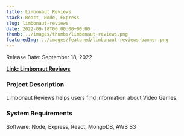 ```yaml
---
title: Limbonaut Reviews
stack: React, Node, Express
slug: limbonaut-reviews
date: 2022-09-18T00:00:00+00:00
thumb: ../images/thumbs/limbonaut-reviews.png
featuredImg: ../images/featured/limbonaut-reviews-banner.png
---
```


Release Date: September 18, 2022

[**Link: Limbonaut Reviews**](https://limbonaut-reviews.herokuapp.com/)

### Project Description

Limbonaut Reviews helps users find information about Video Games.

### System Requirements

Software: Node, Express, React, MongoDB, AWS S3
